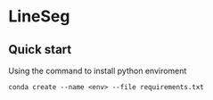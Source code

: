 # LineSeg

## Quick start
Using the command to install python enviroment
```
conda create --name <env> --file requirements.txt
```

